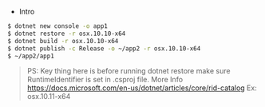 * Intro

```bash
$ dotnet new console -o app1
$ dotnet restore -r osx.10.10-x64
$ dotnet build -r osx.10.10-x64
$ dotnet publish -c Release -o ~/app2 -r osx.10.10-x64
$ ~/app2/app1
```

>PS: Key thing here is before running dotnet restore make sure RuntimeIdentifier is set in .csproj file.
>More Info 
>https://docs.microsoft.com/en-us/dotnet/articles/core/rid-catalog 
>Ex:    <RuntimeIdentifiers>osx.10.11-x64</RuntimeIdentifiers>

